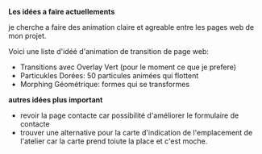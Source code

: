 **Les idées a faire actuellements**

je cherche a faire des animation claire et agreable entre les pages web de mon projet.

Voici une liste d'idéé d'animation de transition de page web:
- Transitions avec Overlay Vert (pour le moment ce que je prefere)
- Particukles Dorées: 50 particules animées qui flottent
- Morphing Géométrique: formes qui se transformes
 
 **autres idées plus important**
 - revoir la page contacte car possibilité d'améliorer le formulaire de contacte
 - trouver une alternative pour la carte d'indication de l'emplacement de l'atelier car la carte prend toiute la place et c'est moche.

 

